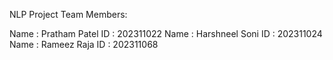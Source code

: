 NLP Project Team Members:

Name : Pratham Patel ID : 202311022
Name : Harshneel Soni ID : 202311024
Name : Rameez Raja ID : 202311068

